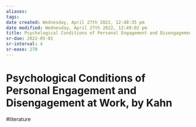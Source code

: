 ```yaml
---
aliases: 
tags: 
date created: Wednesday, April 27th 2022, 12:48:35 pm
date modified: Wednesday, April 27th 2022, 12:49:02 pm
title: Psychological Conditions of Personal Engagement and Disengagement at Work, by Kahn
sr-due: 2022-05-01
sr-interval: 4
sr-ease: 270
---
```


# Psychological Conditions of Personal Engagement and Disengagement at Work, by Kahn

#literature
